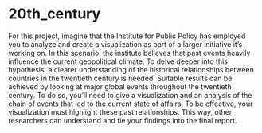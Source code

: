 # 20th_century

For this project, imagine that the Institute for Public Policy has employed you to analyze and create a visualization as part of a larger initiative it’s working on.
In this scenario, the institute believes that past events heavily influence the current geopolitical climate. 
To delve deeper into this hypothesis, a clearer understanding of the historical relationships between countries in the twentieth century is needed.
Suitable results can be achieved by looking at major global events throughout the twentieth century. 
To do so, you’ll need to give a visualization and an analysis of the chain of events that led to the current state of affairs. 
To be effective, your visualization must highlight these past relationships. This way, other researchers can understand and tie your findings into the final report.
